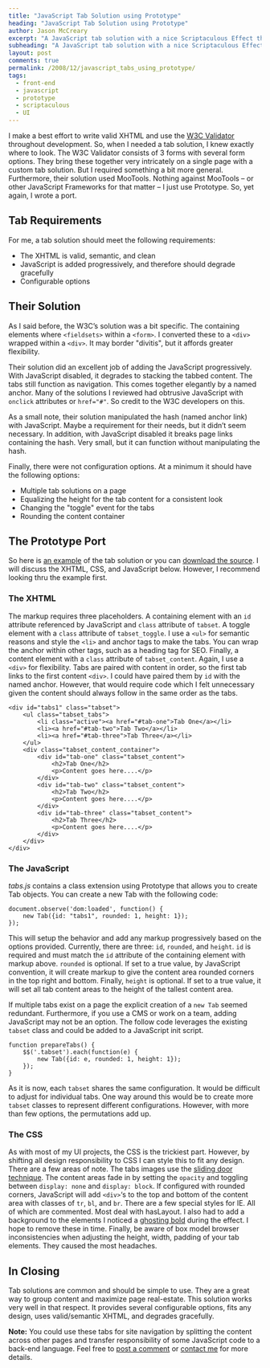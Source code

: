 ```yaml
---
title: "JavaScript Tab Solution using Prototype"
heading: "JavaScript Tab Solution using Prototype"
author: Jason McCreary
excerpt: "A JavaScript tab solution with a nice Scriptaculous Effect that uses semantic markup, CSS, and degrades gracefully."
subheading: "A JavaScript tab solution with a nice Scriptaculous Effect that uses semantic markup, CSS, and degrades gracefully."
layout: post
comments: true
permalink: /2008/12/javascript_tabs_using_prototype/
tags:
  - front-end
  - javascript
  - prototype
  - scriptaculous
  - UI
---
```

I make a best effort to write valid XHTML and use the [W3C Validator][1] throughout development. So, when I needed a tab solution, I knew exactly where to look. The W3C Validator consists of 3 forms with several form options. They bring these together very intricately on a single page with a custom tab solution. But I required something a bit more general. Furthermore, their solution used MooTools. Nothing against MooTools – or other JavaScript Frameworks for that matter – I just use Prototype. So, yet again, I wrote a port.

## Tab Requirements

For me, a tab solution should meet the following requirements:

*   The XHTML is valid, semantic, and clean
*   JavaScript is added progressively, and therefore should degrade gracefully
*   Configurable options

## Their Solution

As I said before, the W3C&rsquo;s solution was a bit specific. The containing elements where `<fieldsets>` within a `<form>`. I converted these to a `<div>` wrapped within a `<div>`. It may border "divitis", but it affords greater flexibility.

Their solution did an excellent job of adding the JavaScript progressively. With JavaScript disabled, it degrades to stacking the tabbed content. The tabs still function as navigation. This comes together elegantly by a named anchor. Many of the solutions I reviewed had obtrusive JavaScript with `onclick` attributes or `href="#"`. So credit to the W3C developers on this.

As a small note, their solution manipulated the hash (named anchor link) with JavaScript. Maybe a requirement for their needs, but it didn&rsquo;t seem necessary. In addition, with JavaScript disabled it breaks page links containing the hash. Very small, but it can function without manipulating the hash.

Finally, there were not configuration options. At a minimum it should have the following options:

*   Multiple tab solutions on a page
*   Equalizing the height for the tab content for a consistent look
*   Changing the "toggle" event for the tabs
*   Rounding the content container

## The Prototype Port

So here is [an example][2] of the tab solution or you can [download the source][3]. I will discuss the XHTML, CSS, and JavaScript below. However, I recommend looking thru the example first.

### The XHTML

The markup requires three placeholders. A containing element with an `id` attribute referenced by JavaScript and `class` attribute of `tabset`. A toggle element with a `class` attribute of `tabset_toggle`. I use a `<ul>` for semantic reasons and style the `<li>` and anchor tags to make the tabs. You can wrap the anchor within other tags, such as a heading tag for SEO. Finally, a content element with a `class` attribute of `tabset_content`. Again, I use a `<div>` for flexibility. Tabs are paired with content in order, so the first tab links to the first content `<div>`. I could have paired them by `id` with the named anchor. However, that would require code which I felt unnecessary given the content should always follow in the same order as the tabs.

    <div id="tabs1" class="tabset">
        <ul class="tabset_tabs">
            <li class="active"><a href="#tab-one">Tab One</a></li>
            <li><a href="#tab-two">Tab Two</a></li>
            <li><a href="#tab-three">Tab Three</a></li>
        </ul>
        <div class="tabset_content_container">
            <div id="tab-one" class="tabset_content">
                <h2>Tab One</h2>
                <p>Content goes here....</p>
            </div>
            <div id="tab-two" class="tabset_content">
                <h2>Tab Two</h2>
                <p>Content goes here....</p>
            </div>
            <div id="tab-three" class="tabset_content">
                <h2>Tab Three</h2>
                <p>Content goes here....</p>
            </div>
        </div>
    </div>
    

### The JavaScript

*tabs.js* contains a class extension using Prototype that allows you to create Tab objects. You can create a new Tab with the following code:

    document.observe('dom:loaded', function() {
        new Tab({id: "tabs1", rounded: 1, height: 1});
    });
    

This will setup the behavior and add any markup progressively based on the options provided. Currently, there are three: `id`, `rounded`, and `height`. `id` is required and must match the `id` attribute of the containing element with markup above. `rounded` is optional. If set to a true value, by JavaScript convention, it will create markup to give the content area rounded corners in the top right and bottom. Finally, `height` is optional. If set to a true value, it will set all tab content areas to the height of the tallest content area.

If multiple tabs exist on a page the explicit creation of a `new Tab` seemed redundant. Furthermore, if you use a CMS or work on a team, adding JavaScript may not be an option. The follow code leverages the existing `tabset` class and could be added to a JavaScript init script.

    function prepareTabs() {
        $$('.tabset').each(function(e) {
            new Tab({id: e, rounded: 1, height: 1});
        });
    }
    

As it is now, each `tabset` shares the same configuration. It would be difficult to adjust for individual tabs. One way around this would be to create more `tabset` classes to represent different configurations. However, with more than few options, the permutations add up.

### The CSS

As with most of my UI projects, the CSS is the trickiest part. However, by shifting all design responsibility to CSS I can style this to fit any design. There are a few areas of note. The tabs images use the [sliding door technique][4]. The content areas fade in by setting the `opacity` and toggling between `display: none` and `display: block`. If configured with rounded corners, JavaScript will add `<div>`‘s to the top and bottom of the content area with classes of `tr`, `bl`, and `br`. There are a few special styles for IE. All of which are commented. Most deal with hasLayout. I also had to add a background to the elements I noticed a [ghosting bold][5] during the effect. I hope to remove these in time. Finally, be aware of box model browser inconsistencies when adjusting the height, width, padding of your tab elements. They caused the most headaches.

## In Closing

Tab solutions are common and should be simple to use. They are a great way to group content and maximize page real-estate. This solution works very well in that respect. It provides several configurable options, fits any design, uses valid/semantic XHTML, and degrades gracefully.

**Note:** You could use these tabs for site navigation by splitting the content across other pages and transfer responsibility of some JavaScript code to a back-end language. Feel free to [post a comment][6] or [contact me][7] for more details.

 [1]: http://validator.w3.org
 [2]: /examples/tabs/
 [3]: /examples/tabs/tabs.zip
 [4]: http://www.alistapart.com/articles/slidingdoors/
 [5]: http://github.com/madrobby/scriptaculous/wikis/effect-fade
 [6]: #cform
 [7]: /contact
